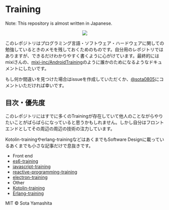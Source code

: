 Training
========

Note: This repository is almost written in Japanese.

<p align="center">
<img src="https://dl.dropboxusercontent.com/u/74344418/github/559037_2674957447941_21758290_n.jpg"/>
</p>

このレポジトリはプログラミング言語・ソフトウェア・ハードウェアに関しての勉強しているときのメモを残しておくためのものです。自分用のレポジトリではありますが、できるだけわかりやすく書くように心がけています。最終的にはmixiさんの、[mixi-inc/AndroidTraining](https://github.com/mixi-inc/AndroidTraining)のように誰かのためになるようなドキュメントにしたいです。

もし何か間違いを見つけた場合はissueを作成していただくか、[@sota0805](https://twitter.com/sota0805)にコメントいただければ幸いです。

## 目次・優先度

このレポジトリにはすでに多くのTrainingが存在していて他人のことながらやりたいことがばらばらになっていると思うかもしれません。しかし自分はフロントエンドとしてその周辺の周辺の技術の注力しています。

Kotolin-trainingやerlang-trainingなどはあくまでもSoftware Designに載っているあくまでも小さな記事だけで息抜きです。

* Front end
 * [es6-training](https://github.com/sotayamashita/training/tree/master/es6-training)
 * [javascript-training](https://github.com/sotayamashita/training/tree/master/javascript-training)
 * [reactive-programming-training](https://github.com/sotayamashita/training/tree/master/reactive-programming-training)
 * [electron-training](https://github.com/sotayamashita/training/tree/master/electron-training)
* Other
 * [Kotolin-training](https://github.com/sotayamashita/training/tree/master/kotlin-training)
 * [Erlang-training](https://github.com/sotayamashita/training/tree/master/erlang-training)


MIT © Sota Yamashita
